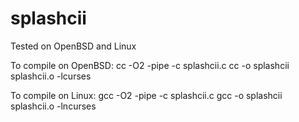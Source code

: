 # splashcii

Tested on OpenBSD and Linux

 To compile on OpenBSD:
 cc -O2 -pipe -c splashcii.c
 cc -o splashcii splashcii.o -lcurses

 To compile on Linux:
 gcc -O2 -pipe -c splashcii.c
 gcc -o splashcii splashcii.o -lncurses

